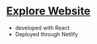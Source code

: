 # [Explore Website](https://silver-empanada-1e0a5a.netlify.app)

- developed with React
- Deployed through Netlify 
